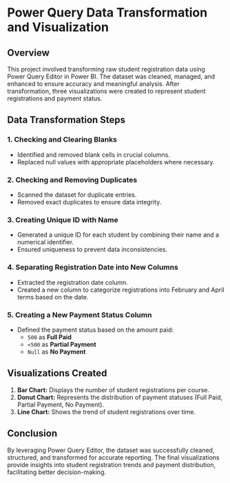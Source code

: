 # Power Query Data Transformation and Visualization

## Overview
This project involved transforming raw student registration data using Power Query Editor in Power BI. The dataset was cleaned, managed, and enhanced to ensure accuracy and meaningful analysis. After transformation, three visualizations were created to represent student registrations and payment status.

## Data Transformation Steps
### 1. Checking and Clearing Blanks
- Identified and removed blank cells in crucial columns.
- Replaced null values with appropriate placeholders where necessary.

### 2. Checking and Removing Duplicates
- Scanned the dataset for duplicate entries.
- Removed exact duplicates to ensure data integrity.

### 3. Creating Unique ID with Name
- Generated a unique ID for each student by combining their name and a numerical identifier.
- Ensured uniqueness to prevent data inconsistencies.

### 4. Separating Registration Date into New Columns
- Extracted the registration date column.
- Created a new column to categorize registrations into February and April terms based on the date.

### 5. Creating a New Payment Status Column
- Defined the payment status based on the amount paid:
  - `500` as **Full Paid**
  - `<500` as **Partial Payment**
  - `Null` as **No Payment**

## Visualizations Created
1. **Bar Chart:** Displays the number of student registrations per course.
2. **Donut Chart:** Represents the distribution of payment statuses (Full Paid, Partial Payment, No Payment).
3. **Line Chart:** Shows the trend of student registrations over time.

## Conclusion
By leveraging Power Query Editor, the dataset was successfully cleaned, structured, and transformed for accurate reporting. The final visualizations provide insights into student registration trends and payment distribution, facilitating better decision-making.


